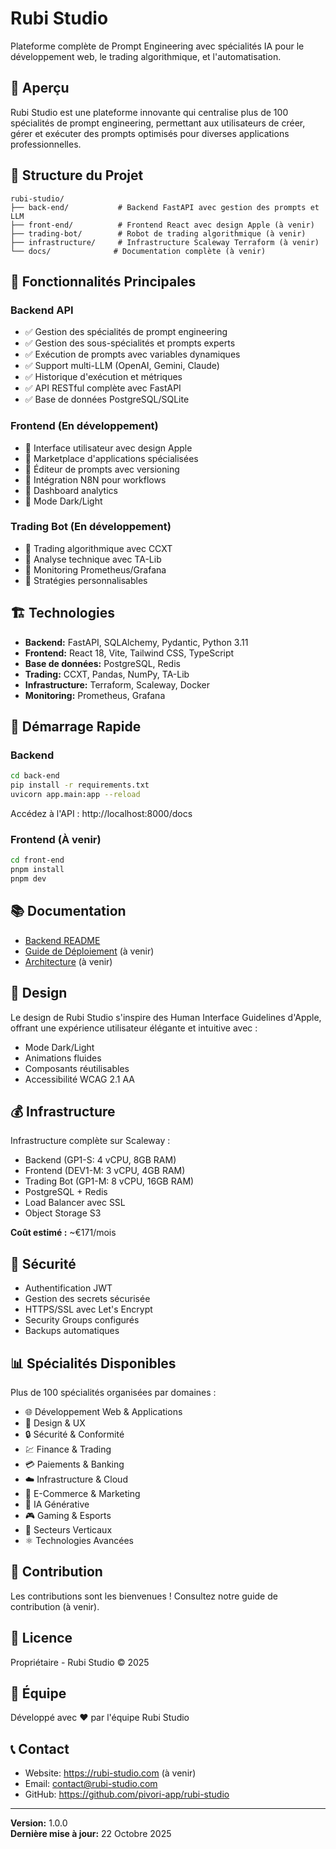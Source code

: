 # Rubi Studio

Plateforme complète de Prompt Engineering avec spécialités IA pour le développement web, le trading algorithmique, et l'automatisation.

## 🚀 Aperçu

Rubi Studio est une plateforme innovante qui centralise plus de 100 spécialités de prompt engineering, permettant aux utilisateurs de créer, gérer et exécuter des prompts optimisés pour diverses applications professionnelles.

## 📁 Structure du Projet

```
rubi-studio/
├── back-end/           # Backend FastAPI avec gestion des prompts et LLM
├── front-end/          # Frontend React avec design Apple (à venir)
├── trading-bot/        # Robot de trading algorithmique (à venir)
├── infrastructure/     # Infrastructure Scaleway Terraform (à venir)
└── docs/              # Documentation complète (à venir)
```

## 🎯 Fonctionnalités Principales

### Backend API
- ✅ Gestion des spécialités de prompt engineering
- ✅ Gestion des sous-spécialités et prompts experts
- ✅ Exécution de prompts avec variables dynamiques
- ✅ Support multi-LLM (OpenAI, Gemini, Claude)
- ✅ Historique d'exécution et métriques
- ✅ API RESTful complète avec FastAPI
- ✅ Base de données PostgreSQL/SQLite

### Frontend (En développement)
- 🔄 Interface utilisateur avec design Apple
- 🔄 Marketplace d'applications spécialisées
- 🔄 Éditeur de prompts avec versioning
- 🔄 Intégration N8N pour workflows
- 🔄 Dashboard analytics
- 🔄 Mode Dark/Light

### Trading Bot (En développement)
- 🔄 Trading algorithmique avec CCXT
- 🔄 Analyse technique avec TA-Lib
- 🔄 Monitoring Prometheus/Grafana
- 🔄 Stratégies personnalisables

## 🏗️ Technologies

- **Backend:** FastAPI, SQLAlchemy, Pydantic, Python 3.11
- **Frontend:** React 18, Vite, Tailwind CSS, TypeScript
- **Base de données:** PostgreSQL, Redis
- **Trading:** CCXT, Pandas, NumPy, TA-Lib
- **Infrastructure:** Terraform, Scaleway, Docker
- **Monitoring:** Prometheus, Grafana

## 🚀 Démarrage Rapide

### Backend

```bash
cd back-end
pip install -r requirements.txt
uvicorn app.main:app --reload
```

Accédez à l'API : http://localhost:8000/docs

### Frontend (À venir)

```bash
cd front-end
pnpm install
pnpm dev
```

## 📚 Documentation

- [Backend README](back-end/README.md)
- [Guide de Déploiement](docs/DEPLOYMENT_GUIDE.md) (à venir)
- [Architecture](docs/ARCHITECTURE.md) (à venir)

## 🎨 Design

Le design de Rubi Studio s'inspire des Human Interface Guidelines d'Apple, offrant une expérience utilisateur élégante et intuitive avec :
- Mode Dark/Light
- Animations fluides
- Composants réutilisables
- Accessibilité WCAG 2.1 AA

## 💰 Infrastructure

Infrastructure complète sur Scaleway :
- Backend (GP1-S: 4 vCPU, 8GB RAM)
- Frontend (DEV1-M: 3 vCPU, 4GB RAM)
- Trading Bot (GP1-M: 8 vCPU, 16GB RAM)
- PostgreSQL + Redis
- Load Balancer avec SSL
- Object Storage S3

**Coût estimé :** ~€171/mois

## 🔐 Sécurité

- Authentification JWT
- Gestion des secrets sécurisée
- HTTPS/SSL avec Let's Encrypt
- Security Groups configurés
- Backups automatiques

## 📊 Spécialités Disponibles

Plus de 100 spécialités organisées par domaines :
- 🌐 Développement Web & Applications
- 🎨 Design & UX
- 🔒 Sécurité & Conformité
- 💹 Finance & Trading
- 💳 Paiements & Banking
- ☁️ Infrastructure & Cloud
- 🛒 E-Commerce & Marketing
- 🎨 IA Générative
- 🎮 Gaming & Esports
- 🏥 Secteurs Verticaux
- ⚛️ Technologies Avancées

## 🤝 Contribution

Les contributions sont les bienvenues ! Consultez notre guide de contribution (à venir).

## 📄 Licence

Propriétaire - Rubi Studio © 2025

## 👥 Équipe

Développé avec ❤️ par l'équipe Rubi Studio

## 📞 Contact

- Website: https://rubi-studio.com (à venir)
- Email: contact@rubi-studio.com
- GitHub: https://github.com/pivori-app/rubi-studio

---

**Version:** 1.0.0  
**Dernière mise à jour:** 22 Octobre 2025
